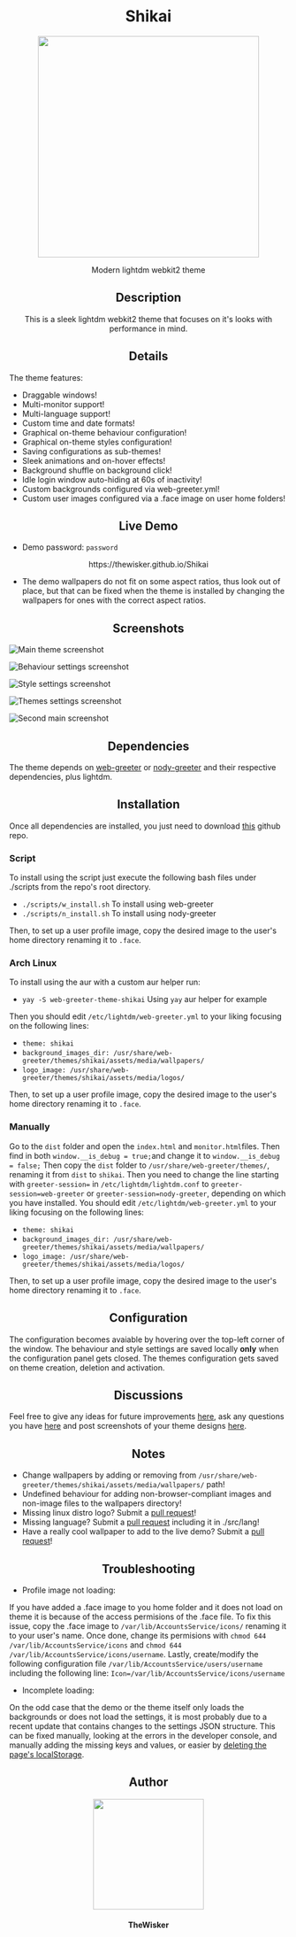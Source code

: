<h1 align="center">Shikai</h1>
<div align="center">
    <img width="400" src="./assets/logo.png">
</div>
<p align="center">Modern lightdm webkit2 theme</p>

<h2 align="center">Description</h2>

<p align="center">This is a sleek lightdm webkit2 theme that focuses on it's looks with performance in mind.</p>

<h2 align="center">Details</h2>

The theme features:

- Draggable windows!
- Multi-monitor support!
- Multi-language support!
- Custom time and date formats!
- Graphical on-theme behaviour configuration!
- Graphical on-theme styles configuration!
- Saving configurations as sub-themes!
- Sleek animations and on-hover effects!
- Background shuffle on background click!
- Idle login window auto-hiding at 60s of inactivity!
- Custom backgrounds configured via web-greeter.yml!
- Custom user images configured via a .face image on user home folders!

<h2 align="center">Live Demo</h2>

- Demo password: `password`

<p align="center">https://thewisker.github.io/Shikai</p>

- The demo wallpapers do not fit on some aspect ratios, thus look out of place, but that can be fixed when the theme is installed by changing the wallpapers for ones with the correct aspect ratios.

<h2 align="center">Screenshots</h2>

![Main theme screenshot](./assets/Screenshot_One.png)

![Behaviour settings screenshot](./assets/Screenshot_Two.png)

![Style settings screenshot](./assets/Screenshot_Three.png)

![Themes settings screenshot](./assets/Screenshot_Four.png)

![Second main screenshot](./assets/Screenshot_Five.png)

<h2 align="center">Dependencies</h2>

The theme depends on [web-greeter](https://github.com/JezerM/web-greeter) or [nody-greeter](https://github.com/JezerM/nody-greeter) and their respective dependencies, plus lightdm.

<h2 align="center">Installation</h2>

Once all dependencies are installed, you just need to download [this](https://github.com/TheWisker/Shikai) github repo.

<h3>Script</h3>

To install using the script just execute the following bash files under ./scripts from the repo's root directory.

- `./scripts/w_install.sh` To install using web-greeter
- `./scripts/n_install.sh` To install using nody-greeter

Then, to set up a user profile image, copy the desired image to the user's home directory
renaming it to `.face`.

<h3>Arch Linux</h3>

To install using the aur with a custom aur helper run:

- `yay -S web-greeter-theme-shikai` Using `yay` aur helper for example

Then you should edit `/etc/lightdm/web-greeter.yml` 
to your liking focusing on the following lines:

- `theme: shikai`
- `background_images_dir: /usr/share/web-greeter/themes/shikai/assets/media/wallpapers/`
- `logo_image: /usr/share/web-greeter/themes/shikai/assets/media/logos/`

Then, to set up a user profile image, copy the desired image to the user's home directory
renaming it to `.face`.

<h3>Manually</h3>

Go to the `dist` folder and open the `index.html` and `monitor.html`files. Then find in both `window.__is_debug = true;`and change it to `window.__is_debug = false;`
Then copy the `dist` folder to `/usr/share/web-greeter/themes/`, renaming it from `dist` to `shikai`. Then you need to
change the line starting with `greeter-session=` in `/etc/lightdm/lightdm.conf` to `greeter-session=web-greeter` or 
`greeter-session=nody-greeter`, depending on which you have installed. You should edit `/etc/lightdm/web-greeter.yml` 
to your liking focusing on the following lines:

- `theme: shikai`
- `background_images_dir: /usr/share/web-greeter/themes/shikai/assets/media/wallpapers/`
- `logo_image: /usr/share/web-greeter/themes/shikai/assets/media/logos/`

Then, to set up a user profile image, copy the desired image to the user's home directory
renaming it to `.face`.

<h2 align="center">Configuration</h2>

The configuration becomes avaiable by hovering over the top-left corner of the window.
The behaviour and style settings are saved locally **only** when the configuration panel gets closed.
The themes configuration gets saved on theme creation, deletion and activation.

<h2 align="center">Discussions</h2>

Feel free to give any ideas for future improvements [here](https://github.com/TheWisker/Shikai/discussions/categories/ideas),
ask any questions you have [here](https://github.com/TheWisker/Shikai/discussions/categories/q-a) and
post screenshots of your theme designs [here](https://github.com/TheWisker/Shikai/discussions/2#discussion-5044383).

<h2 align="center">Notes</h2>

- Change wallpapers by adding or removing from `/usr/share/web-greeter/themes/shikai/assets/media/wallpapers/` path!
- Undefined behaviour for adding non-browser-compliant images and non-image files to the wallpapers directory!
- Missing linux distro logo? Submit a [pull request](https://github.com/TheWisker/Shikai/pulls)!
- Missing language? Submit a [pull request](https://github.com/TheWisker/Shikai/pulls) including it in ./src/lang!
- Have a really cool wallpaper to add to the live demo? Submit a [pull request](https://github.com/TheWisker/Shikai/pulls)!

<h2 align="center">Troubleshooting</h2>

- Profile image not loading:

If you have added a .face image to you home folder and it does not load on theme it is because of the access permisions of the .face file. To fix this issue, copy the .face image to `/var/lib/AccountsService/icons/` renaming it to your user's name. Once done, change its permisions with `chmod 644 /var/lib/AccountsService/icons` and `chmod 644 /var/lib/AccountsService/icons/username`. Lastly, create/modify the following configuration file `/var/lib/AccountsService/users/username` including the following line: `Icon=/var/lib/AccountsService/icons/username`

- Incomplete loading:

On the odd case that the demo or the theme itself only loads the backgrounds or does not load the settings, it is most probably due
to a recent update that contains changes to the settings JSON structure. This can be fixed manually, looking at the errors in the developer console,
and manually adding the missing keys and values, or easier by [deleting the page's localStorage](https://intercom.help/scoutpad/en/articles/3478364-how-to-clear-local-storage-of-web-browser).

<h2 align="center">Author</h2>
<div align="center">
    <img width="200" height="200" src="./assets/profile.png"></img>
</div>
<h4 align="center">TheWisker</h4>
